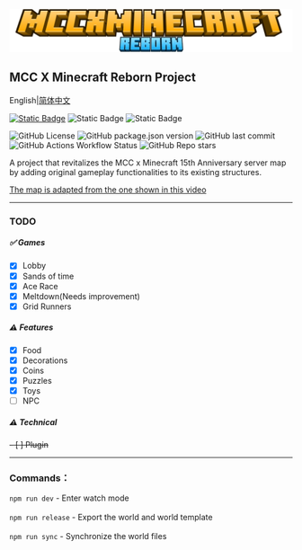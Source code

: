 ![logo](./logo.png)

## MCC X Minecraft Reborn Project

English|[简体中文](./README_zh_CN.md)<br>

[![Static Badge](https://img.shields.io/badge/%F0%9F%90%A7QQGroup-1033951707-blue)](https://qm.qq.com/cgi-bin/qm/qr?k=vWmVkBzOa0wWf3v4qM2w6QRpUpwISav7&jump_from=webapi&authKey=RwLokS870zDhmsaAHdL24ieZFmU7rx8W/gHs0n7la246/yRiMcgPzFUhGvDFa/l1)
![Static Badge](https://img.shields.io/badge/minecraft-1.21.80-purple)
![Static Badge](https://img.shields.io/badge/API-2.0.0--beta-purple)

![GitHub License](https://img.shields.io/github/license/Howie114514/MCCxMinecraftReborn)
![GitHub package.json version](https://img.shields.io/github/package-json/v/Howie114514/MCCxMinecraftReborn)
![GitHub last commit](https://img.shields.io/github/last-commit/Howie114514/MCCxMinecraftReborn)
![GitHub Actions Workflow Status](https://img.shields.io/github/actions/workflow/status/Howie114514/MCCxMinecraftReborn/build.yml)
![GitHub Repo stars](https://img.shields.io/github/stars/Howie114514/MCCxMinecraftReborn?style=flat)

A project that revitalizes the MCC x Minecraft 15th Anniversary server map by adding original gameplay functionalities to its existing structures.

[The map is adapted from the one shown in this video](https://www.bilibili.com/video/BV1r7iwedEZe/)
<br>

---

### TODO

##### ✅ Games

- [x] Lobby
- [x] Sands of time
- [x] Ace Race
- [x] Meltdown(Needs improvement)
- [x] Grid Runners

##### ⚠️ Features

- [x] Food
- [x] Decorations
- [x] Coins
- [x] Puzzles
- [x] Toys
- [ ] NPC

##### ⚠️ Technical

~~- [ ] Plugin~~

---

### Commands：

`npm run dev` - Enter watch mode<br><br>
`npm run release` - Export the world and world template<br><br>
`npm run sync` - Synchronize the world files
